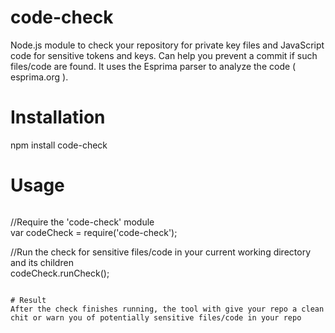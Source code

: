 # code-check
Node.js module to check your repository for private key files and JavaScript code for sensitive tokens and keys. Can help you prevent a commit if such files/code are found. It uses the Esprima parser to analyze the code ( esprima.org ).

# Installation
npm install code-check

# Usage

>```javascript
//Require the 'code-check' module<br>
var codeCheck = require('code-check');

//Run the check for sensitive files/code in your current working directory and its children<br>
codeCheck.runCheck();
```

# Result
After the check finishes running, the tool with give your repo a clean chit or warn you of potentially sensitive files/code in your repo


